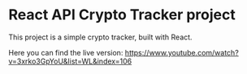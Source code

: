 # React API Crypto Tracker project

This project is a simple crypto tracker, built with React.

Here you can find the live version: https://www.youtube.com/watch?v=3xrko3GpYoU&list=WL&index=106

